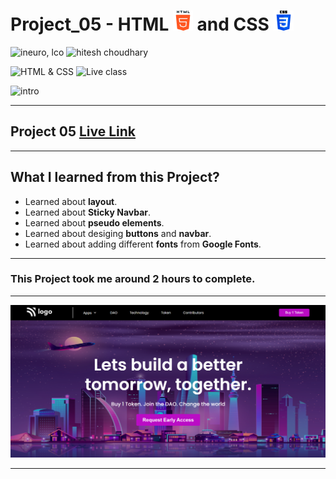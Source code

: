 # Project_05 - HTML ![](./screenshot/html.png) and CSS ![](./screenshot/css.png)

![ineuro, lco](https://img.shields.io/badge/iNeuron-LCO-green)
![hitesh choudhary](https://img.shields.io/badge/Hitesh%20Choudhary-Full%20Stack%20JavaScript%20Bootcamp-lightgrey)

![HTML & CSS](https://img.shields.io/badge/HTML-CSS-orange)
![Live class](https://img.shields.io/badge/LIVE--CLASS-PROJECT--05-blue)

![intro](https://img.shields.io/badge/Mohit%20Gupta-MCA%20Final%20Year-red)

---

## Project 05 [Live Link](https://project-05-themohitgupta.netlify.app)

---
## What I learned from this Project?

- Learned about **layout**.
- Learned about **Sticky Navbar**.
- Learned about **pseudo elements**.
- Learned about desiging **buttons** and **navbar**.
- Learned about adding different **fonts** from **Google Fonts**.


---

### This Project took me around **2 hours** to complete.

---

![Screenshot](./screenshot/screenshot.png)

---

